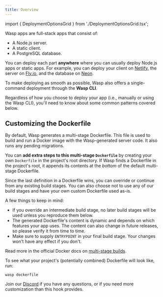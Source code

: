 ```yaml
---
title: Overview
---
```


import { DeploymentOptionsGrid } from './DeploymentOptionsGrid.tsx';

Wasp apps are full-stack apps that consist of:

- A Node.js server.
- A static client.
- A PostgreSQL database.

You can deploy each part **anywhere** where you can usually deploy Node.js apps or static apps. For example, you can deploy your client on [Netlify](https://www.netlify.com/), the server on [Fly.io](https://fly.io/), and the database on [Neon](https://neon.tech/).

To make deploying as smooth as possible, Wasp also offers a single-command deployment through the **Wasp CLI**.

<DeploymentOptionsGrid />

Regardless of how you choose to deploy your app (i.e., manually or using the Wasp CLI), you'll need to know about some common patterns covered below.

## Customizing the Dockerfile

By default, Wasp generates a multi-stage Dockerfile.
This file is used to build and run a Docker image with the Wasp-generated server code.
It also runs any pending migrations.

You can **add extra steps to this multi-stage `Dockerfile`** by creating your own `Dockerfile` in the project's root directory.
If Wasp finds a Dockerfile in the project's root, it appends its contents at the _bottom_ of the default multi-stage Dockerfile.

Since the last definition in a Dockerfile wins, you can override or continue from any existing build stages.
You can also choose not to use any of our build stages and have your own custom Dockerfile used as-is.

A few things to keep in mind:

- If you override an intermediate build stage, no later build stages will be used unless you reproduce them below.
- The generated Dockerfile's content is dynamic and depends on which features your app uses. The content can also change in future releases, so please verify it from time to time.
- Make sure to supply `ENTRYPOINT` in your final build stage. Your changes won't have any effect if you don't.

Read more in the official Docker docs on [multi-stage builds](https://docs.docker.com/build/building/multi-stage/).

To see what your project's (potentially combined) Dockerfile will look like, run:

```shell
wasp dockerfile
```

Join our [Discord](https://discord.gg/rzdnErX) if you have any questions, or if you need more customization than this hook provides.
